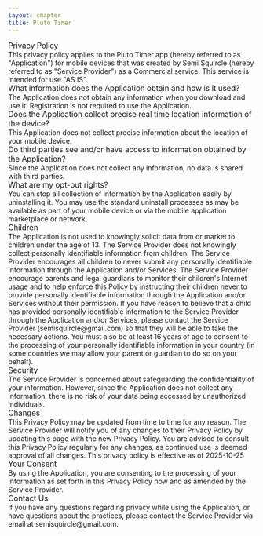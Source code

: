 ```yaml
---
layout: chapter
title: Pluto Timer
---
```


<style>
	main { align-items: flex-start; }
	.chapter-title-container {
		margin-top: 0;
		margin-bottom: 2em;
	}
	.chapter-subtitle { display: none; }
	.heading { font-size: 1.1em; }
	p {
		margin-top: 1em;
		margin-bottom: 3em;
	}
</style>

<div class="heading">Privacy Policy</div>
This privacy policy applies to the Pluto Timer app (hereby referred to as "Application") for mobile devices that was created by Semi Squircle (hereby referred to as "Service Provider") as a Commercial service. This service is intended for use "AS IS".

<div class="heading">What information does the Application obtain and how is it used?</div>
The Application does not obtain any information when you download and use it. Registration is not required to use the Application.

<div class="heading">Does the Application collect precise real time location information of the device?</div>
This Application does not collect precise information about the location of your mobile device.

<div class="heading">Do third parties see and/or have access to information obtained by the Application?</div>
Since the Application does not collect any information, no data is shared with third parties.

<div class="heading">What are my opt-out rights?</div>
You can stop all collection of information by the Application easily by uninstalling it. You may use the standard uninstall processes as may be available as part of your mobile device or via the mobile application marketplace or network.

<div class="heading">Children</div>
The Application is not used to knowingly solicit data from or market to children under the age of 13.
The Service Provider does not knowingly collect personally identifiable information from children. The Service Provider encourages all children to never submit any personally identifiable information through the Application and/or Services. The Service Provider encourage parents and legal guardians to monitor their children's Internet usage and to help enforce this Policy by instructing their children never to provide personally identifiable information through the Application and/or Services without their permission. If you have reason to believe that a child has provided personally identifiable information to the Service Provider through the Application and/or Services, please contact the Service Provider (semisquircle@gmail.com) so that they will be able to take the necessary actions. You must also be at least 16 years of age to consent to the processing of your personally identifiable information in your country (in some countries we may allow your parent or guardian to do so on your behalf).

<div class="heading">Security</div>
The Service Provider is concerned about safeguarding the confidentiality of your information. However, since the Application does not collect any information, there is no risk of your data being accessed by unauthorized individuals.

<div class="heading">Changes</div>
This Privacy Policy may be updated from time to time for any reason. The Service Provider will notify you of any changes to their Privacy Policy by updating this page with the new Privacy Policy. You are advised to consult this Privacy Policy regularly for any changes, as continued use is deemed approval of all changes.
This privacy policy is effective as of 2025-10-25

<div class="heading">Your Consent</div>
By using the Application, you are consenting to the processing of your information as set forth in this Privacy Policy now and as amended by the Service Provider.

<div class="heading">Contact Us</div>
If you have any questions regarding privacy while using the Application, or have questions about the practices, please contact the Service Provider via email at semisquircle@gmail.com.
